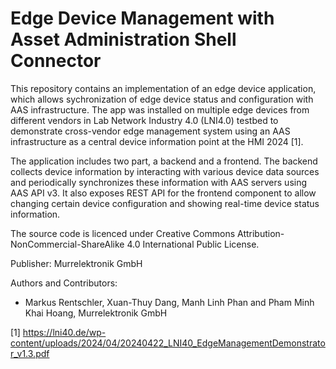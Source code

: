 # Edge Device Management with Asset Administration Shell Connector

This repository contains an implementation of an edge device application, which allows sychronization of edge device status and configuration 
with AAS infrastructure. The app was installed on multiple edge devices from different vendors in Lab Network Industry 4.0 (LNI4.0) testbed 
to demonstrate cross-vendor edge management system using an AAS infrastructure as a central device information point at the HMI 2024 [1].

The application includes two part, a backend and a frontend. The backend collects device information by interacting with various device data sources 
and periodically synchronizes these information with AAS servers using AAS API v3. It also exposes REST API for the frontend component to allow 
changing certain device configuration and showing real-time device status information.

The source code is licenced under Creative Commons Attribution-NonCommercial-ShareAlike 4.0 International
Public License.

Publisher: Murrelektronik GmbH

Authors and Contributors: 
* Markus Rentschler, Xuan-Thuy Dang, Manh Linh Phan and Pham Minh Khai Hoang, Murrelektronik GmbH

[1] https://lni40.de/wp-content/uploads/2024/04/20240422_LNI40_EdgeManagementDemonstrator_v1.3.pdf


